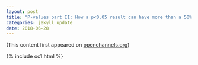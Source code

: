 ```yaml
---
layout: post
title: "P-values part II: How a p<0.05 result can have more than a 50% chance of being wrong" 
categories: jekyll update
date: 2018-06-28
---
```

(This content first appeared on [openchannels.org](https://www.openchannels.org/blog/mikehay/p-values-do-not-tell-you-what-you-probably-think-they-do))

{% include oc1.html %}


